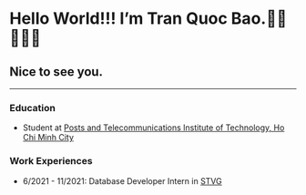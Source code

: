 # Hello World!!! I’m Tran Quoc Bao.👋🏾👩🏾‍💻
## Nice to see you. 
***
### Education
- Student at [Posts and Telecommunications Institute of Technology, Ho Chi Minh City](https://hcm.ptit.edu.vn/)
### Work Experiences
- 6/2021 - 11/2021: Database Developer Intern in [STVG](https://stvg.vn/)
<!--
**ciscopilux/ciscopilux** is a ✨ _special_ ✨ repository because its `README.md` (this file) appears on your GitHub profile.

Here are some ideas to get you started:

- 🔭 I’m currently working on ...
- 🌱 I’m currently learning ...
- 👯 I’m looking to collaborate on ...
- 🤔 I’m looking for help with ...
- 💬 Ask me about ...
- 📫 How to reach me: ...
- 😄 Pronouns: ...
- ⚡ Fun fact: ...
-->
